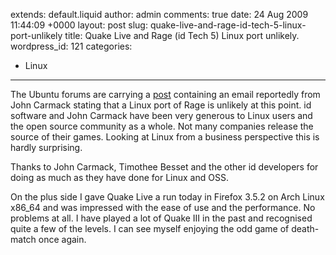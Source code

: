 extends: default.liquid
author: admin
comments: true
date: 24 Aug 2009 11:44:09 +0000
layout: post
slug: quake-live-and-rage-id-tech-5-linux-port-unlikely
title: Quake Live and Rage (id Tech 5) Linux port unlikely.
wordpress_id: 121
categories:
- Linux
---

The Ubuntu forums are carrying a [post](http://ubuntuforums.org/showthread.php?t=1244727) containing an email reportedly from John Carmack stating that a Linux port of Rage is unlikely at this point. id software and John Carmack have been very generous to Linux users and the open source community as a whole. Not many companies release the source of their games. Looking at Linux from a business perspective this is hardly surprising.

Thanks to John Carmack, Timothee Besset and the other id developers for doing as much as they have done for Linux and OSS.

On the plus side I gave Quake Live a run today in Firefox 3.5.2 on Arch Linux x86_64 and was impressed with the ease of use and the performance. No problems at all. I have played a lot of Quake III in the past and recognised quite a few of the levels. I can see myself enjoying the odd game of death-match once again.
